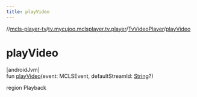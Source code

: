 ```yaml
---
title: playVideo
---
```

//[mcls-player-tv](../../../index.html)/[tv.mycujoo.mclsplayer.tv.player](../index.html)/[TvVideoPlayer](index.html)/[playVideo](play-video.html)



# playVideo



[androidJvm]\
fun [playVideo](play-video.html)(event: MCLSEvent, defaultStreamId: [String](https://kotlinlang.org/api/latest/jvm/stdlib/kotlin/-string/index.html)?)



region Playback




